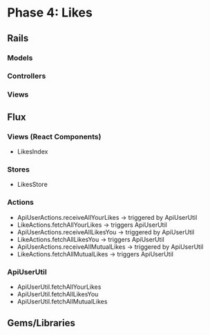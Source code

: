 # Phase 4: Likes

## Rails
### Models

### Controllers

### Views

## Flux
### Views (React Components)
* LikesIndex

### Stores
* LikesStore

### Actions
* ApiUserActions.receiveAllYourLikes -> triggered by ApiUserUtil
* LikeActions.fetchAllYourLikes -> triggers ApiUserUtil
* ApiUserActions.receiveAllLikesYou -> triggered by ApiUserUtil
* LikeActions.fetchAllLikesYou -> triggers ApiUserUtil
* ApiUserActions.receiveAllMutualLikes -> triggered by ApiUserUtil
* LikeActions.fetchAllMutualLikes -> triggers ApiUserUtil

### ApiUserUtil
* ApiUserUtil.fetchAllYourLikes
* ApiUserUtil.fetchAllLikesYou
* ApiUserUtil.fetchAllMutualLikes

## Gems/Libraries
